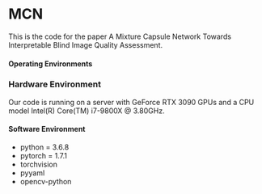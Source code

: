 # MCN
This is the code for the paper A Mixture Capsule Network Towards Interpretable Blind Image Quality Assessment.
#### Operating Environments
### Hardware Environment
Our code is running on a server with GeForce RTX 3090 GPUs and a CPU model Intel(R) Core(TM) i7-9800X @ 3.80GHz.
#### Software Environment
* python = 3.6.8
* pytorch = 1.7.1
* torchvision
* pyyaml
* opencv-python 

